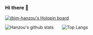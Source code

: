 ### Hi there 👋
[![@im-hanzou's Holopin board](https://holopin.io/api/user/board?user=haxsinner)](https://holopin.io/@haxsinner)

![Hanzou's github stats](https://github-readme-stats.vercel.app/api?username=im-hanzou&show_icons=true&theme=tokyonight) &nbsp;&nbsp;&nbsp;&nbsp;&nbsp; ![Top Langs](https://github-readme-stats.vercel.app/api/top-langs/?username=im-hanzou&layout=compact)



<!--
**im-hanzou/im-hanzou** is a ✨ _special_ ✨ repository because its `README.md` (this file) appears on your GitHub profile.

Here are some ideas to get you started:

- 🔭 I’m currently working on ...
- 🌱 I’m currently learning ...
- 👯 I’m looking to collaborate on ...
- 🤔 I’m looking for help with ...
- 💬 Ask me about ...
- 📫 How to reach me: ...
- 😄 Pronouns: ...
- ⚡ Fun fact: ...
-->
